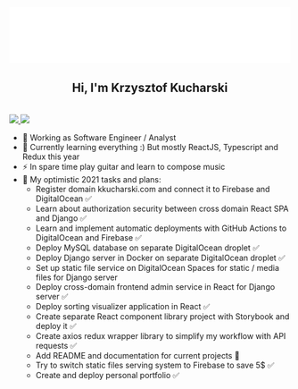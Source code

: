 <div align="center">
	<br>
	<a href="./header.svg">
		<img src="header.svg" width="800" height="100" alt="" />
	</a>
	<br>
</div>

<h2 align="center">Hi, I'm Krzysztof Kucharski</h1>
 <p align="centlefter"><br/>
   <a href="https://www.linkedin.com/in/kkuchar/">
   <img src="https://img.shields.io/badge/linkedin-Krzysztof  Kucharski-blue?style=for-the-badge&logo=linkedin">
  </a>  
   <a href="https://kkucharski.com">
   <img src="https://img.shields.io/badge/website-kkucharski.com-1aa?style=for-the-badge&logo=linkedin">
  </a>  
</p>      
        
- 🔭 Working as Software Engineer / Analyst
- 🌱 Currently learning everything :) But mostly ReactJS, Typescript and Redux this year   
- ⚡  In spare time play guitar and learn to compose music
- 🥅 My optimistic 2021 tasks and plans:  
    - Register domain kkucharski.com and connect it to Firebase and DigitalOcean :white_check_mark:  
    - Learn about authorization security between cross domain React SPA and Django :white_check_mark: 
    - Learn and implement automatic deployments with GitHub Actions to DigitalOcean and Firebase :white_check_mark:
    - Deploy MySQL database on separate DigitalOcean droplet :white_check_mark: 
    - Deploy Django server in Docker on separate DigitalOcean droplet :white_check_mark: 
    - Set up static file service on DigitalOcean Spaces for static / media files for Django server
    - Deploy cross-domain frontend admin service in React for Django server  :white_check_mark:
    - Deploy sorting visualizer application in React :white_check_mark:  
    - Create separate React component library project with Storybook and deploy it :white_check_mark:
    - Create axios redux wrapper library to simplify my workflow with API requests :white_check_mark:
    - Add README and documentation for current projects :black_square_button:    
    - Try to switch static files serving system to Firebase to save 5$ :white_check_mark:
    - Create and deploy personal portfolio :white_check_mark:

[linkedin]: https://www.linkedin.com/in/kkuchar/
